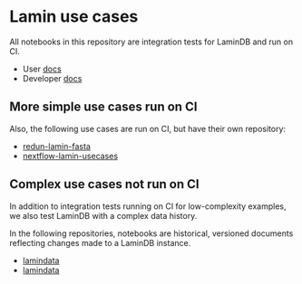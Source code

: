 # Lamin use cases

All notebooks in this repository are integration tests for LaminDB and run on CI.

- User [docs](https://lamin.ai/docs/guide)
- Developer [docs](https://lamin-usecases-ddcd.netlify.app/)

## More simple use cases run on CI

Also, the following use cases are run on CI, but have their own repository:

- [redun-lamin-fasta](https://github.com/laminlabs/redun-lamin-fasta)
- [nextflow-lamin-usecases](https://github.com/laminlabs/nextflow-lamin-usecases)

## Complex use cases not run on CI

In addition to integration tests running on CI for low-complexity examples, we also test LaminDB with a complex data history.

In the following repositories, notebooks are historical, versioned documents reflecting changes made to a LaminDB instance.

- [lamindata](https://github.com/laminlabs/lamindata)
- [lamindata](https://github.com/laminlabs/lamin-site-assets)

